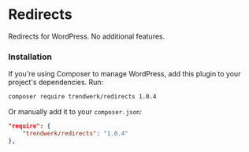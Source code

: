 Redirects
=========

Redirects for WordPress. No additional features.

### Installation
If you're using Composer to manage WordPress, add this plugin to your project's dependencies. Run:
```sh
composer require trendwerk/redirects 1.0.4
```

Or manually add it to your `composer.json`:
```json
"require": {
	"trendwerk/redirects": "1.0.4"
},
```
